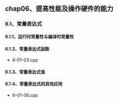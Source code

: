 ## chap06、提高性能及操作硬件的能力  

### 6.1、常量表达式

#### 6.1.1、运行时常量性与编译时常量性

#### 6.1.2、常量表达式函数

+ 6-01-03.cpp

#### 6.1.3、常量表达式值

#### 6.1.4、常量表达式的其他应用

+ 6-01-06.cpp